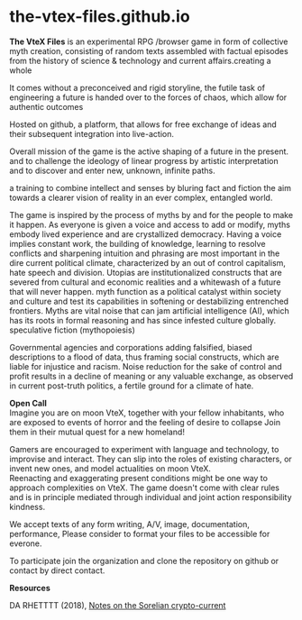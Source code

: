 # the-vtex-files.github.io
**The VteX Files** is an experimental RPG /browser game in form of collective myth creation, consisting of random texts assembled with factual episodes from the history of science & technology and current affairs.creating a whole 

It comes without a preconceived and rigid storyline, the futile task of engineering a future is handed over to the forces of chaos, which allow for authentic outcomes

Hosted on github, a platform, that allows for free exchange of ideas 
and their subsequent integration into live-action. 

Overall mission of the game is the active shaping of a future in the present. 
and to challenge the ideology of linear progress by artistic interpretation and to discover and enter new, unknown, infinite paths. 

a training to combine intellect and senses
 by bluring fact and fiction 
 the aim towards a clearer vision of reality in an ever complex, entangled world. 

The game is inspired by the process of myths 
by and for the people to make it happen. 
As everyone is given a voice and access to add or modify, myths embody lived experience and are crystallized democracy.
Having a voice implies constant work, the building of knowledge, learning to resolve conflicts and sharpening intuition and phrasing are most important in the dire current political climate, characterized by an out of control capitalism, hate speech and division.
Utopias are institutionalized constructs that are severed from cultural and economic realities and a whitewash of a future that will never happen.
myth function as a political catalyst within society and culture and test its capabilities in softening or destabilizing entrenched frontiers. 
Myths are vital noise that can jam artificial intelligence (AI), which has its roots in formal reasoning and has since infested culture globally.
speculative fiction (mythopoiesis)

Governmental agencies and corporations adding falsified, biased descriptions to a flood of data, thus framing social constructs, which are liable for injustice and racism. Noise reduction for the sake of control and profit results in a decline of meaning or any valuable exchange, as observed in current post-truth politics, a fertile ground for a climate of hate. 


**Open Call**<br>
Imagine you are on moon VteX, together with your fellow inhabitants, who are exposed to events of horror
and the feeling of desire to collapse 
Join them in their mutual quest for a new homeland!

Gamers are encouraged to experiment with language and technology, 
to improvise and interact.
They can slip into the roles of existing characters, or invent new ones, and model actualities on moon VteX.    
Reenacting and exaggerating present conditions might be one way to approach complexities on VteX.
The game doesn't come with clear rules and is in principle mediated through individual and joint action
responsibility
 kindness.

We accept texts of any form writing, A/V, image, documentation, performance, 
Please consider to format your files to be accessible for everone.

To participate join the organization and clone the repository on github
or contact by direct contact. 

**Resources**

DA RHETTTT (2018), [Notes on the Sorelian crypto-current](https://necrophysical666.wordpress.com/2018/11/05/%F0%9D%94%91%F0%9D%94%AC%F0%9D%94%B1%F0%9D%94%A2%F0%9D%94%B0-%F0%9D%94%AC%F0%9D%94%AB-%F0%9D%94%B1%F0%9D%94%A5%F0%9D%94%A2-%F0%9D%94%96%F0%9D%94%AC%F0%9D%94%AF%F0%9D%94%A2%F0%9D%94%A9%F0%9D%94%A6/)

